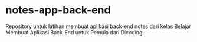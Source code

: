 # notes-app-back-end

Repository untuk latihan membuat aplikasi back-end notes dari kelas Belajar Membuat Aplikasi Back-End untuk Pemula dari Dicoding.
